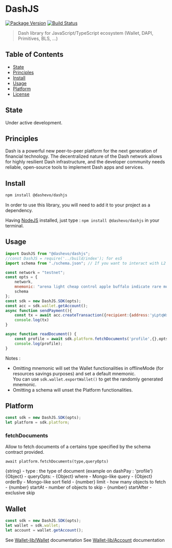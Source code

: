 # DashJS

[![Package Version](https://img.shields.io/github/package-json/v/dashevo/dashjs.svg?&style=flat-square)](https://www.npmjs.org/package/@dashevo/dashjs)
[![Build Status](https://img.shields.io/travis/com/dashevo/dashjs.svg?branch=master&style=flat-square)](https://travis-ci.com/dashevo/dashjs)

> Dash library for JavaScript/TypeScript ecosystem (Wallet, DAPI, Primitives, BLS, ...)


## Table of Contents

- [State](#state)
- [Principles](#principles)
- [Install](#install)
- [Usage](#usage)
- [Platform](#platform)
- [License](#license)

## State

Under active development.

## Principles

Dash is a powerful new peer-to-peer platform for the next generation of financial technology. The decentralized nature of the Dash network allows for highly resilient Dash infrastructure, and the developer community needs reliable, open-source tools to implement Dash apps and services.

## Install

```sh
npm install @dashevo/dashjs
```

In order to use this library, you will need to add it to your project as a dependency.

Having [NodeJS](https://nodejs.org/) installed, just type : `npm install @dashevo/dashjs` in your terminal.

## Usage

```js
import DashJS from "@dashevo/dashjs"; 
//const DashJS = require('../build/index'); for es5
import schema from "./schema.json"; // If you want to interact with L2 (DPA)

const network = "testnet";
const opts = {
    network,
    mnemonic: "arena light cheap control apple buffalo indicate rare motor valid accident isolate",
    schema
};
const sdk = new DashJS.SDK(opts);
const acc = sdk.wallet.getAccount();
async function sendPayment(){
    const tx = await acc.createTransaction({recipient:{address:'yLptqWxjgTxtwKJuLHoGY222NnoeqYuN8h', amount:0.12}})
    console.log(tx)
}

async function readDocument() {
    const profile = await sdk.platform.fetchDocuments('profile',{},opts)
    console.log(profile);
}
```

Notes : 

- Omitting mnemonic will set the Wallet functionalities in offlineMode (for resources savings purposes) and set a default mnemonic.  
 You can use `sdk.wallet.exportWallet()` to get the randomly generated mnemonic.
- Omitting a schema will unset the Platform functionalities.

## Platform

```js
const sdk = new DashJS.SDK(opts);
let platform = sdk.platform;
```

### fetchDocuments 

Allow to fetch documents of a certains type specified by the schema contract provided. 

`await platform.fetchDocuments(type,queryOpts)`

{string} - type : the type of document (example on dashPay : 'profile')
{Object} - queryOpts: 
    - {Object} where - Mongo-like query
    - {Object} orderBy - Mongo-like sort field
    - {number} limit - how many objects to fetch
    - {number} startAt - number of objects to skip
    - {number} startAfter - exclusive skip
    
## Wallet

```js
const sdk = new DashJS.SDK(opts);
let wallet = sdk.wallet;
let account = wallet.getAccount();
```

See [Wallet-lib/Wallet](https://github.com/dashevo/wallet-lib/blob/master/docs/wallet.md) documentation
See [Wallet-lib/Account](https://github.com/dashevo/wallet-lib/blob/master/docs/account.md) documentation
